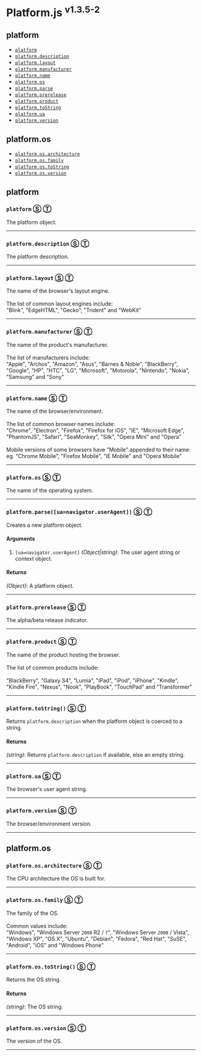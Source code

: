 # Platform.js <sup>v1.3.5-2</sup>

<!-- div class="toc-container" -->




<!-- div -->

## <a name="toc-platform"></a> platform

* <a href="#platform">`platform`</a>
* <a href="#platformdescription">`platform.description`</a>
* <a href="#platformlayout">`platform.layout`</a>
* <a href="#platformmanufacturer">`platform.manufacturer`</a>
* <a href="#platformname">`platform.name`</a>
* <a href="#platformos">`platform.os`</a>
* <a href="#platformparseuanavigatoruseragent">`platform.parse`</a>
* <a href="#platformprerelease">`platform.prerelease`</a>
* <a href="#platformproduct">`platform.product`</a>
* <a href="#platformtostring">`platform.toString`</a>
* <a href="#platformua">`platform.ua`</a>
* <a href="#platformversion">`platform.version`</a>

<!-- /div -->




<!-- div -->

## <a name="toc-platform-os"></a> platform.os

* <a href="#platformosarchitecture">`platform.os.architecture`</a>
* <a href="#platformosfamily">`platform.os.family`</a>
* <a href="#platformostostring">`platform.os.toString`</a>
* <a href="#platformosversion">`platform.os.version`</a>

<!-- /div -->

<!-- /div -->

<!-- div class="doc-container" -->




<!-- div -->

## platform




<!-- div -->

### <a name="platform"></a> `platform` [&#x24C8;](https://github.com/bestiejs/platform.js/blob/1.3.5-2/platform.js#L1046 "View in source") [&#x24C9;][1]

The platform object.

---

<!-- /div -->



<!-- div -->

### <a name="platformdescription"></a> `platform.description` [&#x24C8;](https://github.com/bestiejs/platform.js/blob/1.3.5-2/platform.js#L1054 "View in source") [&#x24C9;][1]

The platform description.

---

<!-- /div -->



<!-- div -->

### <a name="platformlayout"></a> `platform.layout` [&#x24C8;](https://github.com/bestiejs/platform.js/blob/1.3.5-2/platform.js#L1065 "View in source") [&#x24C9;][1]

The name of the browser's layout engine.
<br>
<br>
The list of common layout engines include:<br>
"Blink", "EdgeHTML", "Gecko", "Trident" and "WebKit"

---

<!-- /div -->



<!-- div -->

### <a name="platformmanufacturer"></a> `platform.manufacturer` [&#x24C8;](https://github.com/bestiejs/platform.js/blob/1.3.5-2/platform.js#L1078 "View in source") [&#x24C9;][1]

The name of the product's manufacturer.
<br>
<br>
The list of manufacturers include:<br>
"Apple", "Archos", "Amazon", "Asus", "Barnes & Noble", "BlackBerry",
"Google", "HP", "HTC", "LG", "Microsoft", "Motorola", "Nintendo",
"Nokia", "Samsung" and "Sony"

---

<!-- /div -->



<!-- div -->

### <a name="platformname"></a> `platform.name` [&#x24C8;](https://github.com/bestiejs/platform.js/blob/1.3.5-2/platform.js#L1094 "View in source") [&#x24C9;][1]

The name of the browser/environment.
<br>
<br>
The list of common browser names include:<br>
"Chrome", "Electron", "Firefox", "Firefox for iOS", "IE",
"Microsoft Edge", "PhantomJS", "Safari", "SeaMonkey", "Silk",
"Opera Mini" and "Opera"
<br>
<br>
Mobile versions of some browsers have "Mobile" appended to their name:<br>
eg. "Chrome Mobile", "Firefox Mobile", "IE Mobile" and "Opera Mobile"

---

<!-- /div -->



<!-- div -->

### <a name="platformos"></a> `platform.os` [&#x24C8;](https://github.com/bestiejs/platform.js/blob/1.3.5-2/platform.js#L1139 "View in source") [&#x24C9;][1]

The name of the operating system.

---

<!-- /div -->



<!-- div -->

### <a name="platformparseuanavigatoruseragent"></a> `platform.parse([ua=navigator.userAgent])` [&#x24C8;](https://github.com/bestiejs/platform.js/blob/1.3.5-2/platform.js#L253 "View in source") [&#x24C9;][1]

Creates a new platform object.




#### Arguments

1. `[ua=navigator.userAgent]` *(Object|string)*: The user agent string or context object.




#### Returns

*(Object)*: A platform object.

---

<!-- /div -->



<!-- div -->

### <a name="platformprerelease"></a> `platform.prerelease` [&#x24C8;](https://github.com/bestiejs/platform.js/blob/1.3.5-2/platform.js#L1102 "View in source") [&#x24C9;][1]

The alpha/beta release indicator.

---

<!-- /div -->



<!-- div -->

### <a name="platformproduct"></a> `platform.product` [&#x24C8;](https://github.com/bestiejs/platform.js/blob/1.3.5-2/platform.js#L1115 "View in source") [&#x24C9;][1]

The name of the product hosting the browser.
<br>
<br>
The list of common products include:
<br>
<br>
"BlackBerry", "Galaxy S4", "Lumia", "iPad", "iPod", "iPhone", "Kindle",
"Kindle Fire", "Nexus", "Nook", "PlayBook", "TouchPad" and "Transformer"

---

<!-- /div -->



<!-- div -->

### <a name="platformtostring"></a> `platform.toString()` [&#x24C8;](https://github.com/bestiejs/platform.js/blob/1.3.5-2/platform.js#L611 "View in source") [&#x24C9;][1]

Returns `platform.description` when the platform object is coerced to a string.




#### Returns

*(string)*: Returns `platform.description` if available, else an empty string.

---

<!-- /div -->



<!-- div -->

### <a name="platformua"></a> `platform.ua` [&#x24C8;](https://github.com/bestiejs/platform.js/blob/1.3.5-2/platform.js#L1123 "View in source") [&#x24C9;][1]

The browser's user agent string.

---

<!-- /div -->



<!-- div -->

### <a name="platformversion"></a> `platform.version` [&#x24C8;](https://github.com/bestiejs/platform.js/blob/1.3.5-2/platform.js#L1131 "View in source") [&#x24C9;][1]

The browser/environment version.

---

<!-- /div -->

<!-- /div -->




<!-- div -->

## platform.os




<!-- div -->

### <a name="platformosarchitecture"></a> `platform.os.architecture` [&#x24C8;](https://github.com/bestiejs/platform.js/blob/1.3.5-2/platform.js#L1147 "View in source") [&#x24C9;][1]

The CPU architecture the OS is built for.

---

<!-- /div -->



<!-- div -->

### <a name="platformosfamily"></a> `platform.os.family` [&#x24C8;](https://github.com/bestiejs/platform.js/blob/1.3.5-2/platform.js#L1160 "View in source") [&#x24C9;][1]

The family of the OS.
<br>
<br>
Common values include:<br>
"Windows", "Windows Server `2008` R2 / `7`", "Windows Server `2008` / Vista",
"Windows XP", "OS X", "Ubuntu", "Debian", "Fedora", "Red Hat", "SuSE",
"Android", "iOS" and "Windows Phone"

---

<!-- /div -->



<!-- div -->

### <a name="platformostostring"></a> `platform.os.toString()` [&#x24C8;](https://github.com/bestiejs/platform.js/blob/1.3.5-2/platform.js#L1176 "View in source") [&#x24C9;][1]

Returns the OS string.




#### Returns

*(string)*: The OS string.

---

<!-- /div -->



<!-- div -->

### <a name="platformosversion"></a> `platform.os.version` [&#x24C8;](https://github.com/bestiejs/platform.js/blob/1.3.5-2/platform.js#L1168 "View in source") [&#x24C9;][1]

The version of the OS.

---

<!-- /div -->

<!-- /div -->

<!-- /div -->




 [1]: #toc-platform "Jump back to the TOC."
